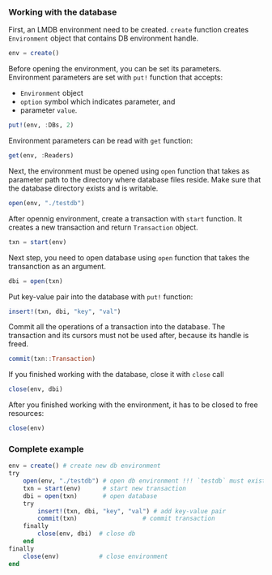 ### Working with the database

First, an LMDB environment need to be created. `create` function creates `Environment` object that contains DB environment handle.
```julia
env = create()
```
Before opening the environment, you can be set its parameters.
Environment parameters are set with `put!` function that accepts:
* `Environment` object
* `option` symbol which indicates parameter, and
* parameter `value`.

```julia
put!(env, :DBs, 2)
```

Environment parameters can be read with `get` function:
```julia
get(env, :Readers)
```

Next, the environment must be opened using `open` function that takes as parameter path to the directory where database files reside. Make sure that the database directory exists and is writable.
```julia
open(env, "./testdb")
```

After opennig environment, create a transaction with `start` function. It creates a new transaction and return `Transaction` object.
```julia
txn = start(env)
```

Next step, you need to open database using `open` function that takes the transanction as an argument.
```julia
dbi = open(txn)
```

Put key-value pair into the database with `put!` function:
```julia
insert!(txn, dbi, "key", "val")
```

Commit all the operations of a transaction into the database. The transaction and its cursors must not be used after, because its handle is freed.
```julia
commit(txn::Transaction)
```

If you finished working with the database, close it with `close` call
```julia
close(env, dbi)
```

After you finished working with the environment, it has to be closed to free resources:
```julia
close(env)
```


### Complete example
```julia
env = create() # create new db environment
try
    open(env, "./testdb") # open db environment !!! `testdb` must exist !!!
    txn = start(env)      # start new transaction
    dbi = open(txn)       # open database
    try
        insert!(txn, dbi, "key", "val") # add key-value pair
        commit(txn)                  # commit transaction
    finally
        close(env, dbi)  # close db
    end
finally
    close(env)           # close environment
end
```